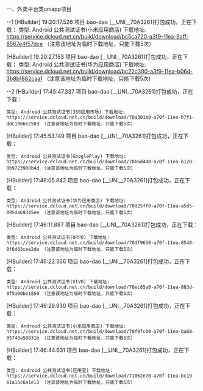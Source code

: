 一、外卖平台类uniapp项目



--1
[HBuilder] 19:20:17.526 项目 bao-dao [__UNI__70A3261]打包成功，正在下载：
    类型: Android 公共测试证书(小米应用商店) 下载地址: https://service.dcloud.net.cn/build/download/bc5ca720-a3f9-11ea-9aff-8567e4f57dce （注意该地址为临时下载地址，只能下载5次）

[HBuilder] 19:20:27.153 项目 bao-dao [__UNI__70A3261]打包成功，正在下载：
    类型: Android 公共测试证书(华为应用商店) 下载地址: https://service.dcloud.net.cn/build/download/bc22c300-a3f9-11ea-b06d-3b8b1882caaf （注意该地址为临时下载地址，只能下载5次）
	
--2	
[HBuilder] 17:45:47.337 项目 bao-dao [__UNI__70A3261]打包成功，正在下载：
	类型: Android 公共测试证书(360应用市场) 下载地址: https://service.dcloud.net.cn/build/download/70a301b0-a70f-11ea-b7f1-ddc1066e2503 （注意该地址为临时下载地址，只能下载5次）

[HBuilder] 17:45:53.149 项目 bao-dao [__UNI__70A3261]打包成功，正在下载：
	类型: Android 公共测试证书(GooglePlay) 下载地址: https://service.dcloud.net.cn/build/download/70b6d440-a70f-11ea-b120-0b9723908b4d （注意该地址为临时下载地址，只能下载5次）

[HBuilder] 17:46:05.842 项目 bao-dao [__UNI__70A3261]打包成功，正在下载：
	类型: Android 公共测试证书(华为应用商店) 下载地址: https://service.dcloud.net.cn/build/download/70d25ff0-a70f-11ea-a5d5-895da69345ee （注意该地址为临时下载地址，只能下载5次）

[HBuilder] 17:46:11.887 项目 bao-dao [__UNI__70A3261]打包成功，正在下载：
	类型: Android 公共测试证书(OPPO) 下载地址: https://service.dcloud.net.cn/build/download/70df9650-a70f-11ea-8540-0f6d63cee2de （注意该地址为临时下载地址，只能下载5次）

[HBuilder] 17:46:22.366 项目 bao-dao [__UNI__70A3261]打包成功，正在下载：
	类型: Android 公共测试证书(VIVO) 下载地址: https://service.dcloud.net.cn/build/download/70ec85a0-a70f-11ea-883d-8f5a00be1850 （注意该地址为临时下载地址，只能下载5次）

[HBuilder] 17:46:29.930 项目 bao-dao [__UNI__70A3261]打包成功，正在下载：
	类型: Android 公共测试证书(小米应用商店) 下载地址: https://service.dcloud.net.cn/build/download/70f9fc00-a70f-11ea-ba60-05740a50831b （注意该地址为临时下载地址，只能下载5次）

[HBuilder] 17:46:44.631 项目 bao-dao [__UNI__70A3261]打包成功，正在下载：
	类型: Android 公共测试证书(应用宝) 下载地址: https://service.dcloud.net.cn/build/download/71062e70-a70f-11ea-bc19-61a15c6a1e13 （注意该地址为临时下载地址，只能下载5次）